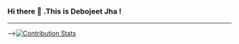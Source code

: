 

### Hi there 👋 .This is Debojeet Jha !
___

-->[![Contribution Stats](https://github-contribution-stats.vercel.app/api/?username=debojeetjha10)](https://github.com/debojeetjha10/github-contribution-stats/)
